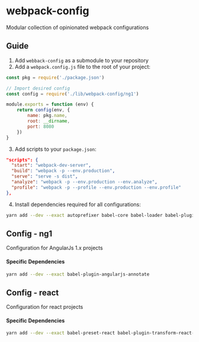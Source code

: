 # webpack-config

Modular collection of opinionated webpack configurations

## Guide

1. Add `webback-config` as a submodule to your repository
2. Add a `webpack.config.js` file to the root of your project:

```js
const pkg = require('./package.json')

// Import desired config
const config = require('./lib/webpack-config/ng1')

module.exports = function (env) {
    return config(env, {
        name: pkg.name,
        root: __dirname,
        port: 8080
    })
}
```

3. Add scripts to your `package.json`:
```json
"scripts": {
  "start": "webpack-dev-server",
  "build": "webpack -p --env.production",
  "serve": "serve -s dist",
  "analyze": "webpack -p --env.production --env.analyze",
  "profile": "webpack -p --profile --env.production --env.profile"
},
```

4. Install dependencies required for all configurations:
```bash
yarn add --dev --exact autoprefixer babel-core babel-loader babel-plugin-syntax-dynamic-import babel-preset-env chunk-manifest-webpack-plugin clean-webpack-plugin compression-webpack-plugin css-loader extract-text-webpack-plugin file-loader git-repo-info html-loader html-webpack-plugin inline-chunk-manifest-html-webpack-plugin node-sass open-browser-webpack-plugin postcss-loader sass-lint sass-loader serve stats-webpack-plugin style-loader svg-inline-loader webpack webpack-bundle-analyzer webpack-dev-server webpack-md5-hash webpack-merge zip-webpack-plugin
```

## Config - ng1

Configuration for AngularJs 1.x projects

#### Specific Dependencies
```bash
yarn add --dev --exact babel-plugin-angularjs-annotate
```

## Config - react

Configuration for react projects

#### Specific Dependencies
```bash
yarn add --dev --exact babel-preset-react babel-plugin-transform-react-jsx-img-import
```
